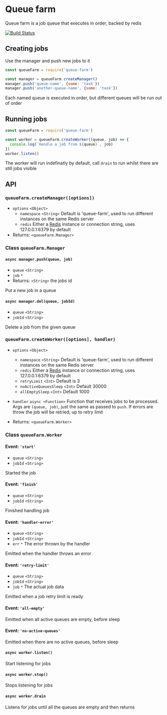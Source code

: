 # Queue farm

Queue farm is a job queue that executes in order, backed by redis

[![Build Status](https://travis-ci.org/ekreative/queue-farm.svg?branch=master)](https://travis-ci.org/ekreative/queue-farm)

## Creating jobs

Use the manager and push new jobs to it

```javascript
const queueFarm = require('queue-farm')

const manager = queueFarm.createManager()
manager.push('queue-name', {some: 'task'})
manager.push('another-queue-name', {some: 'task'})
```

Each named queue is executed in order, but different queues will be run out of order

## Running jobs

```javascript
const queueFarm = require('queue-farm')

const worker = queueFarm.createWorker((queue, job) => {
  console.log(`Handle a job from ${queue}`, job)  
})
worker.listen()
```

The worker will run indefinatly by default, call `drain` to run whilst there are still
jobs visible
 
## API

### `queueFarm.createManager([options])`

* `options` `<Object>`
  * `namespace` `<String>` Default is 'queue-farm', used to run different instances on the same Redis server
  * `redis` Either a [Redis](https://github.com/luin/ioredis) instance or connection string,
     uses 127.0.0.1:6379 by default
* Returns: `<queueFarm.Manager>`
   
### Class `queueFarm.Manager`

#### `async manager.push(queue, job)`

* `queue` `<String>`
* `job` `*`
* Returns: `<String>` the jobs id

Put a new job in a queue

#### `async manager.del(queue, jobId)`

* `queue` `<String>`
* `jobId` `<String>`

Delete a job from the given queue

### `queueFarm.createWorker([options], handler)`

* `options` `<Object>`
  * `namespace` `<String>` Default is 'queue-farm', used to run different instances on the same Redis server
  * `redis` Either a [Redis](https://github.com/luin/ioredis) instance or connection string,
     uses 127.0.0.1:6379 by default
  * `retryLimit` `<Int>` Default is 3
  * `noActiveQueuesSleep` `<Int>` Default 30000
  * `allEmptySleep` `<Int>` Default 1000
* `handler` `async <Function>` Function that receives jobs to be processed. Args are `(queue, job)`,
  just the same as passed to `push`. If errors are throw the job will be retried, up to retry limit 
  
* Returns: `<queueFarm.Worker>`
   
### Class `queueFarm.Worker`

#### Event: `'start'`

* `queue` `<String>`
* `jobId` `<String>`

Started the job

#### Event: `'finish'`

* `queue` `<String>`
* `jobId` `<String>`

Finished handling job

#### Event: `'handler-error'`

* `queue` `<String>`
* `jobId` `<String>`
* `err` `*` The error thrown by the handler

Emitted when the handler throws an error

#### Event: `'retry-limit'`

* `queue` `<String>`
* `jobId` `<String>`
* `job` `*` The actual job data

Emitted when a job retry limit is ready

#### Event: `'all-empty'`

Emitted when all active queues are empty, before sleep

#### Event: `'no-active-queues'`

Emitted when there are no active queues, before sleep

#### `async worker.listen()`

Start listening for jobs

#### `async worker.stop()`

Stops listening for jobs

#### `async worker.drain`

Listens for jobs until all the queues are empty and then returns
